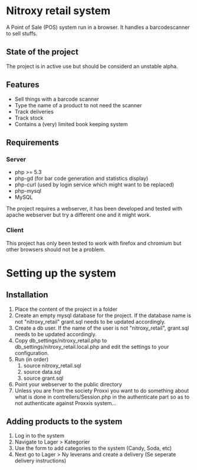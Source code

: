 # Nitroxy retail system
A Point of Sale (POS) system run in a browser. It handles a barcodescanner to sell stuffs.

## State of the project
The project is in active use but should be considerd an unstable alpha.

## Features
* Sell things with a barcode scanner
* Type the name of a product to not need the scanner
* Track deliveries
* Track stock
* Contains a (very) limited book keeping system

## Requirements
### Server
* php >= 5.3
* php-gd (for bar code generation and statistics display)
* php-curl (used by login service which might want to be replaced)
* php-mysql
* MySQL

The project requires a webserver, it has been developed and tested with apache
webserver but try a different one and it might work.

### Client
This project has only been tested to work with firefox and chromium but other browsers should not be a problem.

# Setting up the system
## Installation
1. Place the content of the project in a folder
2. Create an empty mysql database for the project. If the database name is not "nitroxy_retail" grant.sql needs to be updated accordingly.
3. Create a db user. If the name of the user is not "nitroxy_retail", grant.sql needs to be updated accordingly.
4. Copy db_settings/nitroxy_retail.php to db_settings/nitroxy_retail.local.php and edit the settings to your configuration.
5. Run (in order) 
   1. source nitroxy_retail.sql
   2. source data.sql
   3. source grant.sql
6. Point your webserver to the public directory
7. Unless you are from the society Proxxi you want to do something about what is done in contrellers/Session.php in the authenticate part so as to not authenticate against Proxxis system...

## Adding products to the system
1. Log in to the system
2. Navigate to Lager > Kategorier
3. Use the form to add categories to the system (Candy, Soda, etc)
4. Next go to Lager > Ny leverans and create a delivery (Se seperate delivery instructions)
